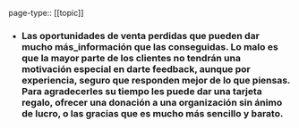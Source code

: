 page-type:: [[topic]]
- ### Las oportunidades de venta perdidas que pueden dar mucho más_información que las conseguidas. Lo malo es que la mayor parte de los clientes no tendrán una motivación especial en darte feedback, aunque por experiencia, seguro que responden mejor de lo que piensas. Para agradecerles su tiempo les puede dar una tarjeta regalo, ofrecer una donación a una organización sin ánimo de lucro, o las gracias que es mucho más sencillo y barato.


